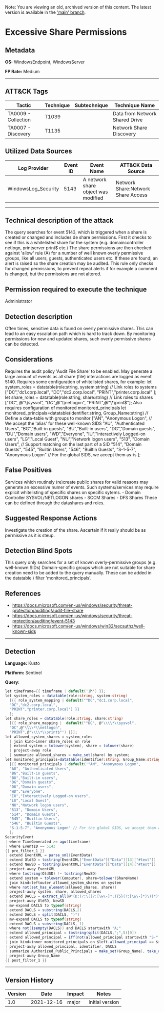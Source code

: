 Note: You are viewing an old, archived version of this content. The latest version is available in the ['main' branch](https://github.com/FalconForceTeam/FalconFriday/blob/main/0xFF-0219-Excessive_Share_Permissions.md).

# Excessive Share Permissions

## Metadata
**OS:** WindowsEndpoint, WindowsServer

**FP Rate:** Medium

---

## ATT&CK Tags

| Tactic | Technique | Subtechnique | Technique Name |
|---|---|---| --- |
| TA0009 - Collection | T1039 |  | Data from Network Shared Drive|
| TA0007 - Discovery | T1135 |  | Network Share Discovery|

## Utilized Data Sources

| Log Provider | Event ID | Event Name | ATT&CK Data Source |
|---------|---------|----------|---------|
|WindowsLog_Security|5143| A network share object was modified | Network Share:Network Share Access|
---

## Technical description of the attack
The query searches for event 5143, which is triggered when a share is created or changed and includes de share permissions. First it checks to see if this is a whitelisted share for the system (e.g. domaincontroller netlogn, printserver print$ etc.) The share permissions are then checked against 'allow' rule (A) for a number of well known overly permissive groups, like all users, guests, authenticated users etc. If these are found, an alert is raised so the share creation may be audited. This rule only checks for changed permissions, to prevent repeat alerts if for example a comment is changed, but the permissions are not altered.


## Permission required to execute the technique
Administrator

## Detection description
Often times, sensitive data is found on overly permissive shares. This can lead to an easy escalation path which is hard to track down. By monitoring permissions for new and updated shares, such overly permissive shares can be detected.


## Considerations
Requires the audit policy 'Audit File Share' to be enabled. May generate a large amount of events as all share (file) interactions are logged as event 5140. Requires some configuration of whitelisted shares, for example:
      let system_roles = datatable(role:string, system:string)                  // Link roles to systems
      ["DC","dc1.corp.local",
      "DC","dc2.corp.local",
      "PRINT","printer.corp.local"
      ];
    let share_roles = datatable(role:string, share:string)                    // Link roles to shares
      ["DC", @"\\*\sysvol",
      "DC",@"\\*\netlogon",
      "PRINT",@"\\*\print$"];
Also requires configuration of monitored monitored_principals
      let monitored_principals=datatable(identifier:string, Group_Name:string)  // Define a data-table with groups to monitor
      ["AN", "Anonymous Logon",                                               // We accept the 'alias' for these well-known SIDS
      "AU", "Authenticated Users",
      "BG","Built-in guests",
      "BU","Built-in users",
      "DG","Domain guests",
      "DU","Domain users",
      "WD","Everyone",
      "IU","Interactively Logged-on users",
      "LG","Local Guest",
      "NU","Network logon users",
      "513", "Domain Users",                                                  // Support matching on the last part of a SID
      "514", "Domain Guests",
      "545", "Builtin Users",
      "546", "Builtin Guests",
      "S-1-5-7", "Anonymous Logon" // For the global SIDS, we accept them as-is
      ];


## False Positives
Services which routinely (re)create public shares for valid reasons may generate an excessive numer of events. Such systems/services may require explicit whitelisting of specific shares on specific sytems. - Domain Controller SYSVOL/NETLOGON shares - SCCM Shares - DFS Shares These can be defined through the datashares and roles.


## Suggested Response Actions
Investigate the creation of the share. Ascertain if it really should be as permissive as it is steup.


## Detection Blind Spots
This query only searches for a set of known overly-permissive groups (e.g. well-known SIDs) Domain-specific groups which are not suitable for share creation need to be added to the query manually. These can be added in the datatable / filter 'monitored_principals'.


## References
* https://docs.microsoft.com/en-us/windows/security/threat-protection/auditing/audit-file-share
* https://docs.microsoft.com/en-us/windows/security/threat-protection/auditing/event-5143
* https://docs.microsoft.com/en-us/windows/win32/secauthz/well-known-sids

---

## Detection

**Language:** Kusto

**Platform:** Sentinel

**Query:**
```C#
let timeframe={{ timeframe | default('1h') }};
let system_roles = datatable(role:string, system:string)                  // Link roles to systems
  [{{ role_system_mapping | default('"DC","dc1.corp.local",
  "DC","dc2.corp.local",
  "PRINT","printer.corp.local') }}
  ];
let share_roles = datatable(role:string, share:string)                    // Link roles to shares
  [{{ role_share_mapping |  default('"DC", @"\\\\*\\sysvol",
  "DC",@"\\\\*\\netlogon",
  "PRINT",@"\\\\*\\print$"') }}];
let allowed_system_shares = system_roles                                  // Link systems to shares
  | join kind=inner share_roles on role
  | extend system = tolower(system), share = tolower(share)
  | project-away role
  | summarize allowed_shares = make_set(share) by system;
let monitored_principals=datatable(identifier:string, Group_Name:string)  // Define a data-table with groups to monitor
  [{{ monitored_principals | default('"AN", "Anonymous Logon",                                               // We accept the \'alias\' for these well-known SIDS
  "AU", "Authenticated Users",
  "BG","Built-in guests",
  "BU","Built-in users",
  "DG","Domain guests",
  "DU","Domain users",
  "WD","Everyone",
  "IU","Interactively Logged-on users",
  "LG","Local Guest",
  "NU","Network logon users",
  "513", "Domain Users",                                                  // Support matching on the last part of a SID
  "514", "Domain Guests",
  "545", "Builtin Users",
  "546", "Builtin Guests",
  "S-1-5-7", "Anonymous Logon" // For the global SIDS, we accept them as-is') }}
  ];
SecurityEvent
| where TimeGenerated >= ago(timeframe)
| where EventID == 5143
{{ pre_filter_1 }}
| extend EventXML = parse_xml(EventData)
| extend OldSD = tostring(EventXML["EventData"]["Data"][13]["#text"])     // Grab the previous Security Descriptor
| extend NewSD = tostring(EventXML["EventData"]["Data"][14]["#text"])     // Grab the new Security Descriptor
| project-away EventXML
| where tostring(OldSD) !~ tostring(NewSD)                                // Don't bother with unchagned permissions
| extend system = tolower(Computer), share=tolower(ShareName)             // Normalize system & sharename for matching with whitelist
| join kind=leftouter allowed_system_shares on system                     // Retrieve the allowed shares per system
| where not(set_has_element(allowed_shares, share))                       // Check if the current share is an allowed share
| project-away system, share, allowed_shares                              // Get rid of temporary fields
| extend DACLS = extract_all(@"(D:(?:\((?:[\w\-]*;){5}(?:[\w\-]*)\))*)", tostring(NewSD)) //Grab all isntances of D:(DACL), in case there are multiple sets.
| project-away OldSD, NewSD                                               // Get rid of data we no longer need
| mv-expand DACLS to typeof(string)                                       // In case there are any duplicate/subsequent D: entrys (e.g. D:<dacls>S:<sacls>D:<dacls>) split them out to individual D: sets
| extend DACLS = substring(DACLS,2)                                       // Strip the leading D:
| extend DACLS = split(DACLS, ")")                                        // Split the sets of DACLS ()() to an array of individual DACLS (), this removes the trailing ) character
| mv-expand DACLS to typeof(string)                                       // Duplicate the records in such a way that only 1 dacl per record exist, we will aggregate them back later
| extend DACLS = substring(DACLS, 1)                                      // Also remove the leading ( character
| where not(isempty(DACLS)) and DACLS startswith "A;"                     // Remove any empty or non-allow DACLs
| extend allowed_principal = tostring(split(DACLS,";",5)[0])              // Grab the SID what is affected by this DACL
| extend allowed_principal = iff(not(allowed_principal startswith "S-" and string_size(allowed_principal) > 15), allowed_principal, split(allowed_principal,"-",countof(allowed_principal,"-"))[0]) //This line takes only the last part (e.g. 513) of a long SID, so you can refer to groups/users without needing to supply the full SID above.
| join kind=inner monitored_principals on $left.allowed_principal == $right.identifier //Join the found groups to the table of groups to be monitored above, adds the more readable 'group_name)
| project-away allowed_principal, identifier, DACLS
| summarize Authorized_Public_Principals = make_set(Group_Name), take_any(*) by TimeGenerated, SourceComputerId, EventData //Summarize the fields back, making a set of the various group_name values for this record
| project-away Group_Name
{{ post_filter_1 }}

```


---

## Version History
| Version | Date | Impact | Notes |
|---------|------|--------|------|
| 1.0  | 2021-12-16| major | Initial version |
